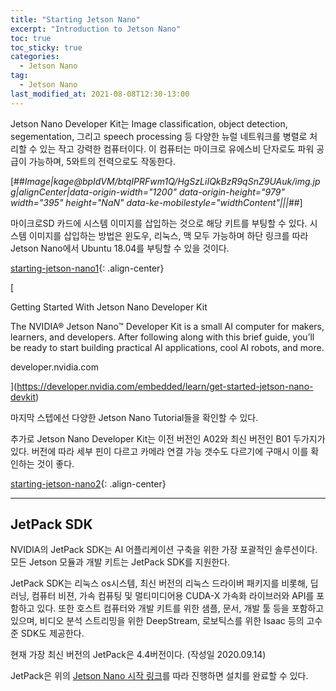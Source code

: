```yaml
---
title: "Starting Jetson Nano"
excerpt: "Introduction to Jetson Nano"
toc: true
toc_sticky: true
categories:
  - Jetson Nano
tag:
  - Jetson Nano
last_modified_at: 2021-08-08T12:30-13:00
---
```


Jetson Nano Developer Kit는 Image classification, object detection, segementation, 그리고 speech processing 등 다양한 뉴럴 네트워크를 병렬로 처리할 수 있는 작고 강력한 컴퓨터이다. 이 컴퓨터는 마이크로 유에스비 단자로도 파워 공급이 가능하며, 5와트의 전력으로도 작동한다.

[##_Image|kage@bpIdVM/btqIPRFwm1Q/HgSzLiIQkBzR9qSnZ9UAuk/img.jpg|alignCenter|data-origin-width="1200" data-origin-height="979" width="395" height="NaN" data-ke-mobilestyle="widthContent"|||_##]

마이크로SD 카드에 시스템 이미지를 삽입하는 것으로 해당 키트를 부팅할 수 있다. 시스템 이미지를 삽입하는 방법은 윈도우, 리눅스, 맥 모두 가능하며 하단 링크를 따라 Jetson Nano에서 Ubuntu 18.04를 부팅할 수 있을 것이다.

[starting-jetson-nano1](/assets/images/starting-jetson-nano1/starting-jetson-nano1.jpg){: .align-center}

[

Getting Started With Jetson Nano Developer Kit

The NVIDIA® Jetson Nano™ Developer Kit is a small AI computer for makers, learners, and developers. After following along with this brief guide, you’ll be ready to start building practical AI applications, cool AI robots, and more.

developer.nvidia.com



](https://developer.nvidia.com/embedded/learn/get-started-jetson-nano-devkit)

마지막 스텝에선 다양한 Jetson Nano Tutorial들을 확인할 수 있다.

추가로 Jetson Nano Developer Kit는 이전 버전인 A02와 최신 버전인 B01 두가지가 있다. 버전에 따라 세부 핀이 다르고 카메라 연결 가능 갯수도 다르기에 구매시 이를 확인하는 것이 좋다.

[starting-jetson-nano2](/assets/images/starting-jetson-nano2/starting-jetson-nano2.png){: .align-center}

---

## JetPack SDK

NVIDIA의 JetPack SDK는 AI 어플리케이션 구축을 위한 가장 포괄적인 솔루션이다. 모든 Jetson 모듈과 개발 키트는 JetPack SDK를 지원한다.

JetPack SDK는 리눅스 os시스템, 최신 버전의 리눅스 드라이버 패키지를 비롯해, 딥러닝, 컴퓨터 비젼, 가속 컴퓨팅 및 멀티미디어용 CUDA-X 가속화 라이브러와 API를 포함하고 있다. 또한 호스트 컴퓨터와 개발 키트를 위한 샘플, 문서, 개발 툴 등을 포함하고 있으며, 비디오 분석 스트리밍을 위한 DeepStream, 로보틱스를 위한 Isaac 등의 고수준 SDK도 제공한다.

현재 가장 최신 버전의 JetPack은 4.4버전이다. (작성일 2020.09.14)

JetPack은 위의 [Jetson Nano 시작 링크](http://developer.nvidia.com/embedded/learn/get-started-jetson-nano-devkit)를 따라 진행하면 설치를 완료할 수 있다.